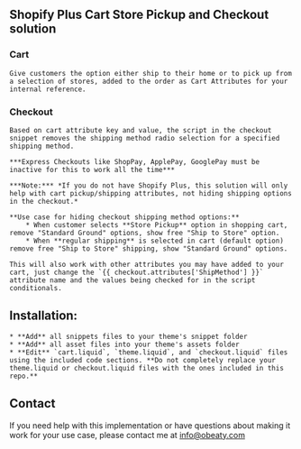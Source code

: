 ## Shopify Plus Cart Store Pickup and Checkout solution

### Cart
    Give customers the option either ship to their home or to pick up from a selection of stores, added to the order as Cart Attributes for your internal reference.

### Checkout
    Based on cart attribute key and value, the script in the checkout snippet removes the shipping method radio selection for a specified shipping method.

    ***Express Checkouts like ShopPay, ApplePay, GooglePay must be inactive for this to work all the time***

    ***Note:*** *If you do not have Shopify Plus, this solution will only help with cart pickup/shipping attributes, not hiding shipping options in the checkout.*

    **Use case for hiding checkout shipping method options:**
        * When customer selects **Store Pickup** option in shopping cart, remove "Standard Ground" options, show free "Ship to Store" option.
        * When **regular shipping** is selected in cart (default option) remove free "Ship to Store" shipping, show "Standard Ground" options.

    This will also work with other attributes you may have added to your cart, just change the `{{ checkout.attributes['ShipMethod'] }}` attribute name and the values being checked for in the script conditionals.

## Installation:
    * **Add** all snippets files to your theme's snippet folder
    * **Add** all asset files into your theme's assets folder
    * **Edit** `cart.liquid`, `theme.liquid`, and `checkout.liquid` files using the included code sections. **Do not completely replace your theme.liquid or checkout.liquid files with the ones included in this repo.**

## Contact
If you need help with this implementation or have questions about making it work for your use case, please contact me at [info@obeaty.com](mailto:info@obeaty.com?subject=[GitHub]%20IAO%20Shopify%20Cart%20Shipping%20Question)
